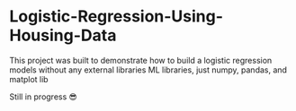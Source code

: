 # Logistic-Regression-Using-Housing-Data
This project was built to demonstrate how to build a logistic regression models without any external libraries ML libraries, just numpy, pandas, and matplot lib

Still in progress 😎
